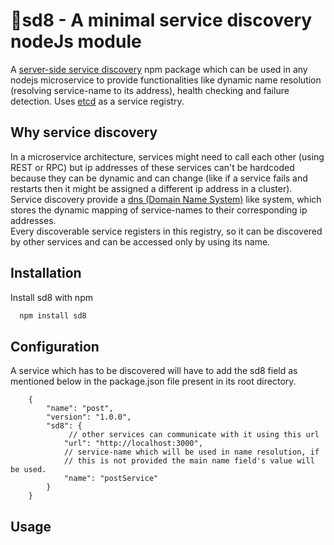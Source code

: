 # 📘sd8 - A minimal service discovery nodeJs module

A [server-side service discovery](https://microservices.io/patterns/server-side-discovery.html) npm package which can be used in any nodejs microservice to provide functionalities like dynamic name resolution (resolving service-name to its address), health checking and failure detection. Uses [etcd](https://etcd.io/) as a service registry.

## Why service discovery

In a microservice architecture, services might need to call each other (using REST or RPC) but ip addresses of these services can't be hardcoded because they can be dynamic and can change (like if a service fails and restarts then it might be assigned a different ip address in a cluster).\
Service discovery provide a [dns (Domain Name System)](https://en.wikipedia.org/wiki/Domain_Name_System) like system, which stores the dynamic mapping of service-names to their corresponding ip addresses.\
Every discoverable service registers in this registry, so it can be discovered by other services and can be accessed only by using its name.

## Installation

Install sd8 with npm

```bash
  npm install sd8
```
 
## Configuration

A service which has to be discovered will have to add the sd8 field as mentioned below in the package.json file present in its root directory.

```code
    {
        "name": "post",
        "version": "1.0.0",
        "sd8": {
             // other services can communicate with it using this url   
            "url": "http://localhost:3000",  
            // service-name which will be used in name resolution, if
            // this is not provided the main name field's value will be used.
            "name": "postService"  
        }
    }

```

## Usage   